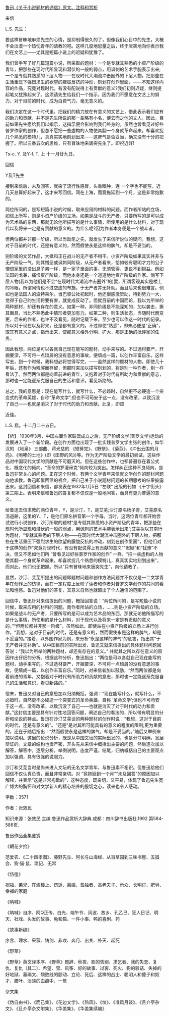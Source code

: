[鲁迅《关于小说题材的通信》原文、注释和赏析](https://www.vrrw.net/wx/9639.html)

来信

L.S. 先生：

要这样冒昧地麻烦先生的心情，是抑制得很久的了，但像我们心目中的先生，大概不会淡漠一个热忱青年的请教的吧。这样几度地思量之后，终于唐突地向你表示我们在文艺上——尤其是短篇小说上的迟疑和犹豫了。

我们曾手写了好几篇短篇小说，所采取的题材：一个是专就其熟悉的小资产阶级的青年，把那些在现时代所显现和潜伏的一般的弱点，用讽刺的艺术手腕表示出来; 一个是专就其熟悉的下层人物——在现时代大潮流冲击圈外的下层人物，把那些在生活重压下强烈求生的欲望的朦胧反抗的冲动，刻划在创作里面，——不知这样内容的作品，究竟对现时代，有没有配说得上有贡献的意义?我们初则迟疑，继则提起笔又犹豫起来了。这须请先生给我们一个指示，因为我们不愿意在文艺上的努力，对于目前的时代，成为白费气力，毫无意义的。

我们决定在这一个时代里，把我们的精力放在有意义的文艺上，借此表示我们应有的助力和贡献，并不是先生所说的那一辈略有小名，便去而之他的文人。因此，目前如果先生愿给我们以指示，这指示便会影响到我们终身的。虽然也曾看见过好些普罗作家的创作，但总不愿把一些虚构的人物使其翻一个身就革命起来，却喜欢捉几个熟悉的模特儿，真真实实地刻划出来——这脾气是否妥当，确又没有十分的把握了。所以三番五次的思维，只有冒昧地来唐突先生了。即祝近好!

Ts-c. Y. 及Y-f. T. 上 十一月廿九日。

回信

Y及T先生

接到来信后，未及回答，就染了流行性感冒，头重眼肿，连 一个字也不能写，近几天总算好起来了，这才来写回信。同在上海，而竟拖延到一个月，这是非常抱歉的。

两位所问的，是写短篇小说的时候，取来应用的材料的问题。而作者所站的立场，如信上所写，则是小资产阶级的立场。如果是战斗的无产者，只要所写的是可以成为艺术品的东西，那就无论他所描写的是什么事情，所使用的是什么材料，对于现代以及将来一定是有贡献的意义的。为什么呢?因为作者本身便是一个战斗者。

但两位都并非那一阶级，所以当动笔之先，就发生了来信所说似的疑问。我想，这对于目前的时代，还是有意义的，然而假使永是这样的脾气，却是不妥当的。

别阶级的文艺作品，大抵和正在战斗的无产者不相干。小资产阶级如果其实并非与无产阶级一气，则其憎恶或讽刺同阶级，从无产者看来，恰如较有聪明才力的公子憎恨家里的没出息子弟一样，是一家子里面的事，无须管得，更说不到损益。例如法国的戈兼，痛恨资产阶级，而他本身还是一个道道地地资产阶级的作家。倘写下层人物(我以为他们是不会“在现时代大潮流冲击圈外”的)罢，所谓客观其实是楼上的冷眼，所谓同情也不过空虚的布施，于无产者并无补助。而且后来也很难言。例如也是法国人的波特莱尔，当巴黎公社初起时，他还很感激赞助，待到势力一大，觉得于自己的生活将要有害，就变成反动了。但就目前的中国而论，我以为所举的两种题材，却还有存在的意义。如第一种，非同阶级是不能深知的，加以袭击，撕其面具，当比不熟悉此中情形者更加有力。如第二种，则生活状态，当随时代而变更，后来的作者，也许不及看见，随时记载下来，至少也可以作这一时代的记录。所以对于现在以及将来，还是都有意义的。不过即使“熟悉”，即未必便是“正确”，取其有意义之点，指示出来，使那意义格外分明，扩大，那是正确的批评家的任务。

因此我想，两位是可以各就自己现在能写的题材，动手来写的。不过选材要严，开掘要深，不可将一点琐屑的没有意思的事故，便填成一篇，以创作丰富自乐。这样写去，到一个时候，我料想必将觉得写完，——虽然这样的题材的人物，即使几十年后，还有作为残滓而存留，但那时来加以描写刻划的，将是别一种作者，别一样看法了。然而两位都是向着前进的青年，又抱着对于时代有所助力和贡献的意志，那时也一定能逐渐克服自己的生活和意识，看见新路的。

总之，我的意思是：现在能写什么，就写什么，不必趋时，自然更不必硬造一个突变式的革命英雄，自称“革命文学”;但也不可苟安于这一点，没有改革，以致沉没了自己——也就是消灭了对于时代的助力和贡献。此复，即颂

近佳。

L.S. 启。十二月二十五日。



【析】 1930年3月，中国左翼作家联盟成立之后，无产阶级文学(普罗文学)运动的发展进入了一个新阶段。在创作方面也出现了一批实践普罗文学主张的创作，如华汉的 《地泉》 三部曲、蒋光慈的 《短裤党》、《野祭》、《菊芬》、《冲出云围的月亮》、《咆哮的土地》(即《田野的风》)等。作为无产阶级文学的最初尝试，这些作品对中国现代文学的贡献是不可磨灭的。但在这些创作中，也都普遍存在着公式化、概念化的倾向，“革命的罗漫谛克”倾向较为突出。怎样纠正这种不良倾向，是鲁迅非常关心的问题。正在这个时候，有两个文学青年来信就文学创作的题材问题向他求教。鲁迅即借回信的机会，把自己关于小说题材问题的长期思考的结果披露出来。这封回信和来信，都发表在1932年1月5日 “左联” 出版的刊物 《十字街头》 第三期上。表明来信和鲁迅的答复都不仅仅是一般地问答，而具有更为普遍的意义。

给鲁迅去信求教的两位青年，Y，是沙汀，T，是艾芜;沙汀原名杨子青，艾芜原名汤道耕，这里的Y、T，是他们原名拼音第一个字母。当时，这两位青年都开始尝试进行小说创作，沙汀所取的题材“是专就其熟悉的小资产阶级的青年，把那些在现时代所显现和潜伏的一般的弱点，用讽刺的艺术手腕表示出来”;艾芜拟以其南行为题材，“专就其熟悉的下层人物——在现时代大潮流冲击圈外的下层人物，把那些在生活重压下强烈求生的欲望的朦胧反抗的冲动，刻划在创作里面”，但他们对于这样的创作“究竟对现时代，有没有配说得上有贡献的意义”“迟疑”和“犹豫”不决，但又不愿如他们所 “曾看见过好些普罗作家的创作” 一样，“把一些虚构的人物使其翻一个身就革命起来，却喜欢捉几个熟悉的模特儿，真真实实地刻划出来”，而对此，他们也无把握。所以“只有冒昧地来唐突先生”，向他请教了。

显然，沙汀、艾芜所提出的问题即题材问题和创作方法问题并不仅仅是一二文学青年在创作上的彷徨，而在一定程度上反映了读者和作者对普罗文学创作的共同的看法和惶惑。鲁迅对他们的答复，其意义自然也就超出了个人通信的范围了。

回信中，鲁迅针对来信提出的问题，概括回答说：“两位所问的，是写短篇小说的时候，取来应用的材料的问题。而作者所站的立场，……则是小资产阶级的立场。如果是战斗的无产者，只要所写的是可以成为艺术品的东西，那就无论他所描写的是什么事情，所使用的是什么材料，对于现代以及将来一定是有贡献的意义的。”“但两位都并非那一阶级”，虽然如此，即使站在小资产阶级的立场上进行创作，“我想，这对于目前的时代，还是有意义的，然而假使永是这样的脾气，却是不妥当的。”接着，以外国作家为例，来分析“永是这样的脾气”的危害，指出其“于无产者并无补助”。从中国目前的实际出发，鲁迅又就来信提出的具体题材问题回答说：“我以为所举的两种题材，却还有存在的意义。” 并就其之所以存在意义的原因作出仔细的分析。根据这种分析，鲁迅指出：“两位是可以各就自己现在能写的题材，动手来写的。不过选材要严，开掘要深，不可将一点琐屑的没有意思的事故，便填成一篇，以创作丰富自乐。”同时，对来信者加以鼓励，“然而两位都是向着前进的青年，又抱着对于时代有所助力和贡献的意志，那时也一定能逐渐克服自己的生活和意识，看见新路的。”

信末，鲁迅又对自己的意思加以归纳概括，强调：“现在能写什么，就写什么，不必趋时，自然更不必硬造一个突变式的革命英雄，自称 ‘革命文学’;但也不可苟安于这一点，没有改革，以致沉没了自己——也就是消灭了对于时代的助力和贡献。”这封信主要是具有针对性地回答问题，阐述自己的看法的，所以带有明显的分析和论说的特点。鲁迅在沙汀艾芜谈的两种题材的创作时说：“我想，这对于目前的时代，还是有意义的”。“还是”是对其所可能具有的意义的程度的限制;更为重要的，还在于随后指出：“然而假使永是这样的脾气，却是不妥当的。”随后又举例来加以说明。这里的论说分析，既是从中国文坛的实际出发的，也是分寸明确，发展辩证的。文章的结构也很严密，开头先从来信中概括出主要的问题，然后逐次加以解答，解答中，逐层分析，举例说明，态度严谨，结尾，归纳概括自己的主要观点加以强调，具有很强的说服力。

沙汀和艾芜当时是尚未进入文坛的无名文学青年，与鲁迅素不相识。但鲁迅给他们回信不仅认真负责，而且非常亲切。对 “竟拖延到一个月”“未及回答”的原因加以解释，并表示“这是非常抱歉的”，这种态度，既亲切，又平易，体现了鲁迅先生宽广博大的胸怀和对文学新人的精心培养的殷切之心，读来也令人感动。

字数：3571

作者：张效民

知识来源：张效民 主编.鲁迅作品赏析大辞典.成都：四川辞书出版社.1992.第584-586页.

鲁迅作品全集鉴赏

《朝花夕拾》

范爱农、《二十四孝图》、藤野先生、阿长与山海经、从百草园到三味书屋、五猖会、狗·猫·鼠、琐记、无常

《仿徨》

祝福、弟兄、在酒楼上、伤逝、离婚、孤独者、高老夫子、示众、长明灯、肥皂、幸福的家庭

《呐喊》

《呐喊》自序、阿Q正传、白光、端午节、风波、故乡、孔乙己、狂人日记、明天、社戏、头发的故事、兔和猫、一件小事、鸭的喜剧、药

《故事新编》

序言、理水、采薇、铸剑、非攻、奔月、出关、补天、起死

《野草》

《野草》英文译本序、《野草》题辞、秋夜、影的告别、求乞者、我的失恋、复仇、复仇〔其二〕、希望、雪、风筝、好的故事、过客、死火、狗的驳诘、失掉的好地狱、墓碣文、颓败线的颤动、立论、死后、这样的战士、聪明人和傻子和奴才、腊叶、淡淡的血痕中、一觉

杂文集

《伪自由书》、《而己集》、《花边文学》、《热风》、《坟》、《准风月谈》、《且介亭杂文》、《且介亭杂文附集》、《华盖集》、《华盖集续编》

